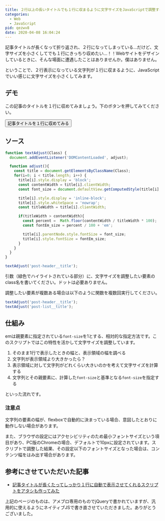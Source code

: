 ```yaml
---
title: ２行以上の長いタイトルでも１行に収まるように文字サイズをJavaScriptで調整する
categories:
  - Web
  - JavaScript
pid: qezwv8
date: 2020-04-08 16:04:24
---
```


記事タイトルが長くなって折り返され、２行になってしまっている...だけど、文字サイズを小さくしてでも１行にきっちり収めたい...！！Webサイトをデザインしているときに、そんな場面に遭遇したことはありませんか。僕はありません。

ということで、２行表示になっている文字列が１行に収まるように、JavaScriptでいい感じに文字サイズを小さくしてみます。

## デモ

この記事のタイトルを１行に収めてみましょう。下のボタンを押してみてください。

<button class="btn" onclick="textAdjust('post__title')">記事タイトルを１行に収めてみる</button>



## ソース

```javascript
function textAdjust(Class) {
  document.addEventListener('DOMContentLoaded', adjust);

  function adjust(){
    const title = document.getElementsByClassName(Class);
    for(i=0; i < title.length; i++) {
      title[i].style.display = 'block';
      const contentWidth = title[i].clientWidth;
      const font_size = document.defaultView.getComputedStyle(title[i], null).fontSize;

      title[i].style.display = 'inline-block';
      title[i].style.whiteSpace = 'nowrap';
      const titleWidth = title[i].clientWidth;

      if(titleWidth > contentWidth){
        const percent =  Math.floor(contentWidth / titleWidth * 100);
        const fontEm_size = percent / 100 + 'em';

        title[i].parentNode.style.fontSize = font_size;
        title[i].style.fontSize = fontEm_size;
      }
    }
  }
}
```

```javascript
textAdjust('post-header__title');
```

引数（緑色でハイライトされている部分）に、文字サイズを調整したい要素のclass名を書いてください。ドットは必要ありません。

調整したい要素が複数ある場合は以下のように関数を複数回実行してください。

```javascript
textAdjust('post-header__title');
textAdjust('post-list__title');
```

## 仕組み

emは親要素に指定されている`font-size`を1とする、相対的な指定方法です。このスクリプトではこの特性を活かして文字サイズを調整しています。

1. そのまま1行で表示したときの幅と、表示領域の幅を調べる
2. 文字列が表示領域より大きかったら？
3. 表示領域に対して文字列がどれくらい大きいのかを考えて文字サイズを計算する
4. 文字列とその親要素に、計算した`font-size`と基準となる`font-size`を指定する

といった流れです。



### 注意点

文字列の要素の幅が、flexboxで自動的に決まっている場合、意図したとおりに動作しない場合があります。

また、ブラウザの設定にはアクセシビリティのため最小フォントサイズという項目があり、PC版のChromeの場合、デフォルトで10pxに設定されています。スクリプトで調整した結果、その設定以下のフォントサイズとなった場合は、コンテンツ幅をはみ出す場合があります。


## 参考にさせていただいた記事

- [記事タイトルが長くたってしっかり１行に自動で表示させてくれるスクリプトをアタシも作ってみた](https://ameblo.jp/gegebax/entry-11450077338.html)

上記のページのものは、アメブロ専用のものでjQueryで書かれていますが、汎用的に使えるようにネイティブJSで書き直させていただきました。ありがとうございました。


<script>
function textAdjust(Class) {
    const title = document.getElementsByClassName(Class);
    for(i=0; i < title.length; i++) {
      title[i].style.display = 'block';
      const contentWidth = title[i].clientWidth;
      const font_size = document.defaultView.getComputedStyle(title[i], null).fontSize;

      title[i].style.display = 'inline-block';
      title[i].style.whiteSpace = 'nowrap';
      const titleWidth = title[i].clientWidth;

      if(titleWidth > contentWidth){
        const percent =  Math.floor(contentWidth / titleWidth * 100);
        const fontEm_size = percent / 100 + 'em';

        title[i].parentNode.style.fontSize = font_size;
        title[i].style.fontSize = fontEm_size;
      }
    }
    document.querySelector('.post__meta').style.fontSize = '14px';
}
</script>
